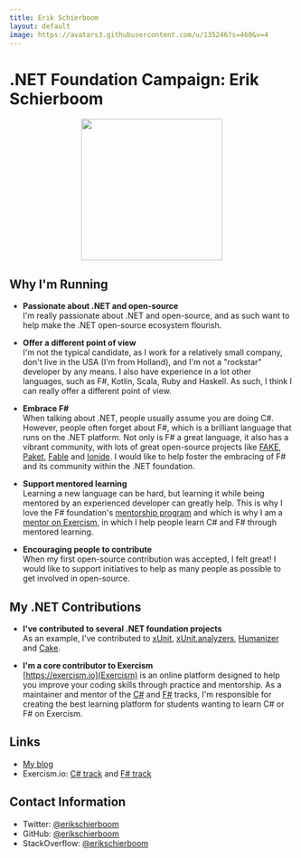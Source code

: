 ```yaml
---
title: Erik Schierboom
layout: default
image: https://avatars3.githubusercontent.com/u/135246?s=460&v=4
---
```


# .NET Foundation Campaign: Erik Schierboom

<div align="center">
  <img src="https://avatars3.githubusercontent.com/u/135246?s=460&v=4" width="250" />
</div>

## Why I'm Running
* **Passionate about .NET and open-source**  
I'm really passionate about .NET and open-source, and as such want to help make the .NET open-source ecosystem flourish.

* **Offer a different point of view**  
 I'm not the typical candidate, as I work for a relatively small company, don't live in the USA (I'm from Holland), and I'm not a "rockstar" developer by any means.  I also have experience in a lot other languages, such as F#, Kotlin, Scala, Ruby and Haskell. As such, I think I can really offer a different point of view.

* **Embrace F#**  
When talking about .NET, people usually assume you are doing C#. However, people often forget about F#, which is a brilliant language that runs on the .NET platform. Not only is F# a great language, it also has a vibrant community, with lots of great open-source projects like [FAKE](https://fake.build/), [Paket](https://fsprojects.github.io/Paket/), [Fable](https://fable.io/) and [Ionide](http://ionide.io/). I would like to help foster the embracing of F# and its community within the .NET foundation.

* **Support mentored learning**  
Learning a new language can be hard, but learning it while being mentored by an experienced developer can greatly help. This is why I love  the F# foundation's [mentorship program](https://fsharp.org/mentorship/index.html) and which is why I am a [mentor on Exercism](https://exercism.io/profiles/ErikSchierboom), in which I help people learn C# and F# through mentored learning.

* **Encouraging people to contribute**  
When my first open-source contribution was accepted, I felt great! I would like to support initiatives to help as many people as possible to get involved in open-source.

## My .NET Contributions

* **I've contributed to several .NET foundation projects**  
  As an example, I've contributed to [xUnit](https://github.com/xunit/xunit/commits?author=ErikSchierboom), [xUnit.analyzers](https://github.com/xunit/xunit.analyzers/commits?author=ErikSchierboom), [Humanizer](https://github.com/Humanizr/Humanizer/commits?author=ErikSchierboom) and [Cake](https://github.com/cake-build/cake/commits?author=ErikSchierboom).
  
* **I'm a core contributor to Exercism**    
  [https://exercism.io](Exercism) is an online platform designed to help you improve your coding skills through practice and mentorship. As a maintainer and mentor of the [C#](https://github.com/exercism/csharp/commits?author=ErikSchierboom) and [F#](https://github.com/exercism/fsharp/commits?author=ErikSchierboom) tracks, I'm responsible for creating the best learning platform for students wanting to learn C# or F# on Exercism.

## Links
* [My blog](https://www.erikschierboom.com)
* Exercism.io: [C# track](https://exercism.io/tracks/csharp) and [F# track](https://exercism.io/tracks/fsharp)

## Contact Information
* Twitter: [@erikschierboom](https://twitter.com/erikschierboom)
* GitHub: [@erikschierboom](https://github.com/erikschierboom)
* StackOverflow: [@erikschierboom](https://stackoverflow.com/users/2071395/erik-schierboom)
